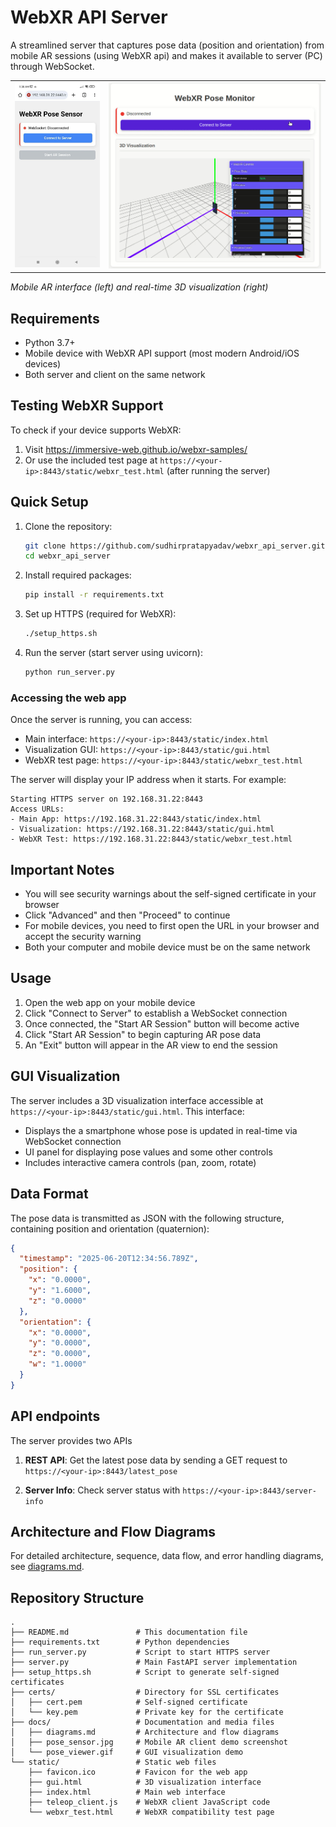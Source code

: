 # WebXR API Server

A streamlined server that captures pose data (position and orientation) from mobile AR sessions (using WebXR api) and makes it available to server (PC) through WebSocket.

<table>
<tr>
<td><img src="docs/pose_sensor.jpg" alt="Mobile AR Pose Sensor" width="200"></td>
<td><img src="docs/pose_viewer.gif" alt="GUI Visualization Demo" width="500"></td>
</tr>
</table>

*Mobile AR interface (left) and real-time 3D visualization (right)*

## Requirements

- Python 3.7+
- Mobile device with WebXR API support (most modern Android/iOS devices)
- Both server and client on the same network

## Testing WebXR Support

To check if your device supports WebXR:
1. Visit https://immersive-web.github.io/webxr-samples/ 
2. Or use the included test page at `https://<your-ip>:8443/static/webxr_test.html` (after running the server)

## Quick Setup

1. Clone the repository:
   ```bash
   git clone https://github.com/sudhirpratapyadav/webxr_api_server.git
   cd webxr_api_server
   ```

2. Install required packages:
   ```bash
   pip install -r requirements.txt
   ```

3. Set up HTTPS (required for WebXR):
   ```bash
   ./setup_https.sh
   ```

4. Run the server (start server using uvicorn):
   ```bash
   python run_server.py
   ```

### Accessing the web app

Once the server is running, you can access:

- Main interface: `https://<your-ip>:8443/static/index.html`
- Visualization GUI: `https://<your-ip>:8443/static/gui.html`
- WebXR test page: `https://<your-ip>:8443/static/webxr_test.html`

The server will display your IP address when it starts. For example:
```
Starting HTTPS server on 192.168.31.22:8443
Access URLs:
- Main App: https://192.168.31.22:8443/static/index.html
- Visualization: https://192.168.31.22:8443/static/gui.html
- WebXR Test: https://192.168.31.22:8443/static/webxr_test.html
```

## Important Notes

- You will see security warnings about the self-signed certificate in your browser
- Click "Advanced" and then "Proceed" to continue
- For mobile devices, you need to first open the URL in your browser and accept the security warning
- Both your computer and mobile device must be on the same network

## Usage

1. Open the web app on your mobile device
2. Click "Connect to Server" to establish a WebSocket connection
3. Once connected, the "Start AR Session" button will become active
4. Click "Start AR Session" to begin capturing AR pose data
5. An "Exit" button will appear in the AR view to end the session

## GUI Visualization

The server includes a 3D visualization interface accessible at `https://<your-ip>:8443/static/gui.html`. This interface:

- Displays the a smartphone whose pose is updated in real-time via WebSocket connection
- UI panel for displaying pose values and some other controls
- Includes interactive camera controls (pan, zoom, rotate)

## Data Format

The pose data is transmitted as JSON with the following structure, containing position and orientation (quaternion):

```json
{
  "timestamp": "2025-06-20T12:34:56.789Z",
  "position": {
    "x": "0.0000",
    "y": "1.6000",
    "z": "0.0000"
  },
  "orientation": {
    "x": "0.0000",
    "y": "0.0000",
    "z": "0.0000",
    "w": "1.0000"
  }
}
```

## API endpoints

The server provides two APIs

1. **REST API**: Get the latest pose data by sending a GET request to `https://<your-ip>:8443/latest_pose`

2. **Server Info**: Check server status with `https://<your-ip>:8443/server-info`

## Architecture and Flow Diagrams

For detailed architecture, sequence, data flow, and error handling diagrams, see [diagrams.md](docs/diagrams.md).

## Repository Structure

```
.
├── README.md               # This documentation file
├── requirements.txt        # Python dependencies
├── run_server.py           # Script to start HTTPS server
├── server.py               # Main FastAPI server implementation
├── setup_https.sh          # Script to generate self-signed certificates
├── certs/                  # Directory for SSL certificates
│   ├── cert.pem            # Self-signed certificate
│   └── key.pem             # Private key for the certificate
├── docs/                   # Documentation and media files
│   ├── diagrams.md         # Architecture and flow diagrams
│   ├── pose_sensor.jpg     # Mobile AR client demo screenshot
│   └── pose_viewer.gif     # GUI visualization demo
└── static/                 # Static web files
    ├── favicon.ico         # Favicon for the web app
    ├── gui.html            # 3D visualization interface
    ├── index.html          # Main web interface
    ├── teleop_client.js    # WebXR client JavaScript code
    └── webxr_test.html     # WebXR compatibility test page
```